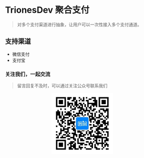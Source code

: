 # TrionesDev 聚合支付
> 对多个支付渠道进行抽象，让用户可以一次性接入多个支付通道。

## 支持渠道
- 微信支付
- 支付宝

### 关注我们，一起交流
> 留言回复不及时，可以通过关注公众号联系我们
<div style="text-align: center">
<img src="images/shuque_wx.jpg" width="200px" alt="">
</div>
